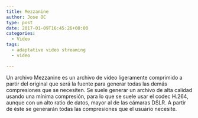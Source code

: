 ```yaml
---
title: Mezzanine
author: Jose OC
type: post
date: 2017-01-09T16:45:26+00:00
categories:
  - Video
tags:
  - adaptative video streaming
  - video

---
```

Un archivo Mezzanine es un archivo de vídeo ligeramente comprimido a partir del original que será la fuente para generar todas las demás compresiones que se necesiten. Se suele generar un archivo de alta calidad usando una mínima compresión, para lo que se suele usar el codec H.264, aunque con un alto ratio de datos, mayor al de las cámaras DSLR. A partir de éste se generarán todas las compresiones que el usuario necesite.